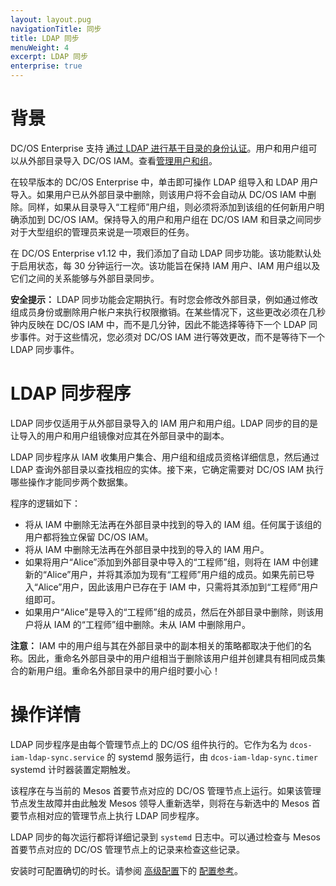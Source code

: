 ```yaml
---
layout: layout.pug
navigationTitle: 同步
title: LDAP 同步 
menuWeight: 4
excerpt: LDAP 同步
enterprise: true
---
```


<!-- The source repository for this topic is https://github.com/dcos/dcos-docs-site -->
# 背景

DC/OS Enterprise 支持 [通过 LDAP 进行基于目录的身份认证](/dcos/cn/1.12/security/ent/ldap/)。用户和用户组可以从外部目录导入 DC/OS IAM。查看[管理用户和组](/dcos/cn/1.12/security/ent/users-groups/)。

在较早版本的 DC/OS Enterprise 中，单击即可操作 LDAP 组导入和 LDAP 用户导入。如果用户已从外部目录中删除，则该用户将不会自动从 DC/OS IAM 中删除。同样，如果从目录导入“工程师”用户组，则必须将添加到该组的任何新用户明确添加到 DC/OS IAM。保持导入的用户和用户组在 DC/OS IAM 和目录之间同步对于大型组织的管理员来说是一项艰巨的任务。

在 DC/OS Enterprise v1.12 中，我们添加了自动 LDAP 同步功能。该功能默认处于启用状态，每 30 分钟运行一次。该功能旨在保持 IAM 用户、IAM 用户组以及它们之间的关系能够与外部目录同步。

**安全提示：** LDAP 同步功能会定期执行。有时您会修改外部目录，例如通过修改组成员身份或删除用户帐户来执行权限撤销。在某些情况下，这些更改必须在几秒钟内反映在 DC/OS IAM 中，而不是几分钟，因此不能选择等待下一个 LDAP 同步事件。对于这些情况，您必须对 DC/OS IAM 进行等效更改，而不是等待下一个 LDAP 同步事件。

# LDAP 同步程序
LDAP 同步仅适用于从外部目录导入的 IAM 用户和用户组。LDAP 同步的目的是让导入的用户和用户组镜像对应其在外部目录中的副本。

LDAP 同步程序从 IAM 收集用户集合、用户组和组成员资格详细信息，然后通过 LDAP 查询外部目录以查找相应的实体。接下来，它确定需要对 DC/OS IAM 执行哪些操作才能同步两个数据集。

程序的逻辑如下：
- 将从 IAM 中删除无法再在外部目录中找到的导入的 IAM 组。任何属于该组的用户都将独立保留 DC/OS IAM。
- 将从 IAM 中删除无法再在外部目录中找到的导入的 IAM 用户。
- 如果将用户“Alice”添加到外部目录中导入的“工程师”组，则将在 IAM 中创建新的“Alice”用户，并将其添加为现有“工程师”用户组的成员。如果先前已导入“Alice”用户，因此该用户已存在于 IAM 中，只需将其添加到“工程师”用户组即可。
- 如果用户“Alice”是导入的“工程师”组的成员，然后在外部目录中删除，则该用户将从 IAM 的“工程师”组中删除。未从 IAM 中删除用户。

**注意：** IAM 中的用户组与其在外部目录中的副本相关的策略都取决于他们的名称。因此，重命名外部目录中的用户组相当于删除该用户组并创建具有相同成员集合的新用户组。重命名外部目录中的用户组时要小心！

# 操作详情
LDAP 同步程序是由每个管理节点上的 DC/OS 组件执行的。它作为名为 `dcos-iam-ldap-sync.service` 的 systemd 服务运行，由 `dcos-iam-ldap-sync.timer` systemd 计时器装置定期触发。

该程序在与当前的 Mesos 首要节点对应的 DC/OS 管理节点上运行。如果该管理节点发生故障并由此触发 Mesos 领导人重新选举，则将在与新选中的 Mesos 首要节点相对应的管理节点上执行 LDAP 同步程序。

LDAP 同步的每次运行都将详细记录到 `systemd` 日志中。可以通过检查与 Mesos 首要节点对应的 DC/OS 管理节点上的记录来检查这些记录。

安装时可配置确切的时长。请参阅 [高级配置](/dcos/cn/1.12/installing/production/advanced-configuration/)下的 [配置参考](/dcos/cn/1.12/installing/production/advanced-configuration/configuration-reference/)。

